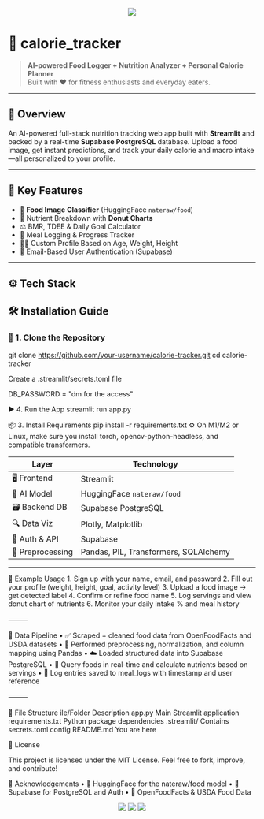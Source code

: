 <p align="center">
  <img src="https://readme-typing-svg.herokuapp.com?font=Fira+Code&size=22&pause=1000&center=true&vCenter=true&width=435&lines=🥗+Smart+Calorie+Tracker+App;Built+with+Streamlit+%2B+Supabase+%2B+ML+Models" />
</p>

# 🧮 calorie_tracker

> **AI-powered Food Logger + Nutrition Analyzer + Personal Calorie Planner**  
> Built with ❤️ for fitness enthusiasts and everyday eaters.

---

## 🚀 Overview

An AI-powered full-stack nutrition tracking web app built with **Streamlit** and backed by a real-time **Supabase PostgreSQL** database. Upload a food image, get instant predictions, and track your daily calorie and macro intake—all personalized to your profile.

---

## 🧠 Key Features

- 🍱 **Food Image Classifier** (HuggingFace `nateraw/food`)
- 🔬 Nutrient Breakdown with **Donut Charts**
- ⚖️ BMR, TDEE & Daily Goal Calculator
- 🧾 Meal Logging & Progress Tracker
- 🧍‍♂️ Custom Profile Based on Age, Weight, Height
- 🔐 Email-Based User Authentication (Supabase)

---

## ⚙️ Tech Stack
## 🛠️ Installation Guide

### 📁 1. Clone the Repository


git clone https://github.com/your-username/calorie-tracker.git
cd calorie-tracker

Create a .streamlit/secrets.toml file 

DB_PASSWORD = "dm for the access"

▶️ 4. Run the App
streamlit run app.py

📦 3. Install Requirements
pip install -r requirements.txt
⚙️ On M1/M2 or Linux, make sure you install torch, opencv-python-headless, and compatible transformers.


| Layer          | Technology                                |
|----------------|--------------------------------------------|
| 🖥 Frontend     | Streamlit                                  |
| 🧠 AI Model     | HuggingFace `nateraw/food`                 |
| 🗃 Backend DB   | Supabase PostgreSQL                        |
| 🔍 Data Viz     | Plotly, Matplotlib                         |
| 🔐 Auth & API   | Supabase                                   |
| 🧹 Preprocessing| Pandas, PIL, Transformers, SQLAlchemy     |


------
🧪 Example Usage
	1.	Sign up with your name, email, and password
	2.	Fill out your profile (weight, height, goal, activity level)
	3.	Upload a food image → get detected label
	4.	Confirm or refine food name
	5.	Log servings and view donut chart of nutrients
	6.	Monitor your daily intake % and meal history

⸻

🔧 Data Pipeline
	•	✅ Scraped + cleaned food data from OpenFoodFacts and USDA datasets
	•	🧼 Performed preprocessing, normalization, and column mapping using Pandas
	•	☁️ Loaded structured data into Supabase PostgreSQL
	•	🔎 Query foods in real-time and calculate nutrients based on servings
	•	🔁 Log entries saved to meal_logs with timestamp and user reference

⸻

📂 File Structure
ile/Folder
Description
app.py
Main Streamlit application
requirements.txt
Python package dependencies
.streamlit/
Contains secrets.toml config
README.md
You are here

📄 License

This project is licensed under the MIT License.
Feel free to fork, improve, and contribute!

🙌 Acknowledgements
	•	🤗 HuggingFace for the nateraw/food model
	•	🐘 Supabase for PostgreSQL and Auth
	•	🥗 OpenFoodFacts & USDA Food Data


<p align="center">
  <img src="https://forthebadge.com/images/badges/made-with-python.svg" />
  <img src="https://img.shields.io/badge/Streamlit-%23FF4B4B?style=for-the-badge&logo=streamlit&logoColor=white" />
  <img src="https://img.shields.io/badge/Supabase-3ECF8E?style=for-the-badge&logo=supabase&logoColor=white" />
</p>

